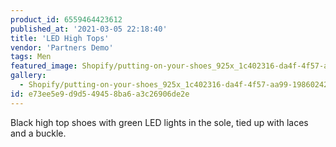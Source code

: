 ```yaml
---
product_id: 6559464423612
published_at: '2021-03-05 22:18:40'
title: 'LED High Tops'
vendor: 'Partners Demo'
tags: Men
featured_image: Shopify/putting-on-your-shoes_925x_1c402316-da4f-4f57-aa99-198602427ede.jpg
gallery:
  - Shopify/putting-on-your-shoes_925x_1c402316-da4f-4f57-aa99-198602427ede.jpg
id: e73ee5e9-d9d5-4945-8ba6-a3c26906de2e
---
```

<p>Black high top shoes with green LED lights in the sole, tied up with laces and a buckle.</p>